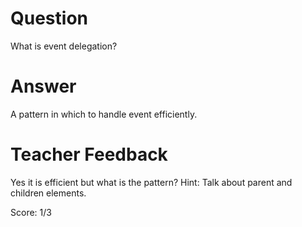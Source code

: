# Question
What is event delegation?

# Answer
A pattern in which to handle event efficiently.

# Teacher Feedback

Yes it is efficient but what is the pattern? Hint: Talk about parent and children elements.

Score: 1/3